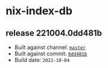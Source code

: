 # nix-index-db
## release 221004.0dd481b
- Built against channel: [`master`](https://github.com/nixos/nixpkgs/tree/master)
- Built against commit: [`0dd481b`](https://github.com/NixOS/nixpkgs/commit/0dd481b2ad61effd97d7215046d564953a33e526)
- Build date: `2022-10-04`
